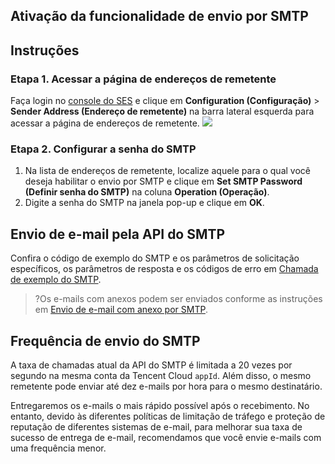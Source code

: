## Ativação da funcionalidade de envio por SMTP
## Instruções
### Etapa 1. Acessar a página de endereços de remetente
Faça login no [console do SES](https://console.cloud.tencent.com/ses) e clique em **Configuration (Configuração)** > **Sender Address (Endereço de remetente)** na barra lateral esquerda para acessar a página de endereços de remetente.
![](https://qcloudimg.tencent-cloud.cn/raw/fa124df0a9c52d8712e203e25866a389.png)

### Etapa 2. Configurar a senha do SMTP
1. Na lista de endereços de remetente, localize aquele para o qual você deseja habilitar o envio por SMTP e clique em **Set SMTP Password (Definir senha do SMTP)** na coluna **Operation (Operação)**.
2. Digite a senha do SMTP na janela pop-up e clique em **OK**.



## Envio de e-mail pela API do SMTP
Confira o código de exemplo do SMTP e os parâmetros de solicitação específicos, os parâmetros de resposta e os códigos de erro em [Chamada de exemplo do SMTP](https://intl.cloud.tencent.com/document/product/1084/44456).
>?Os e-mails com anexos podem ser enviados conforme as instruções em [Envio de e-mail com anexo por SMTP](https://intl.cloud.tencent.com/document/product/1084/44454).

## Frequência de envio do SMTP
A taxa de chamadas atual da API do SMTP é limitada a 20 vezes por segundo na mesma conta da Tencent Cloud `appId`. Além disso, o mesmo remetente pode enviar até dez e-mails por hora para o mesmo destinatário.

Entregaremos os e-mails o mais rápido possível após o recebimento. No entanto, devido às diferentes políticas de limitação de tráfego e proteção de reputação de diferentes sistemas de e-mail, para melhorar sua taxa de sucesso de entrega de e-mail, recomendamos que você envie e-mails com uma frequência menor.


